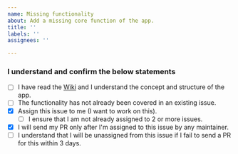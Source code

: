 ```yaml
---
name: Missing functionality
about: Add a missing core function of the app.
title: ''
labels: ''
assignees: ''

---
```


### I understand and confirm the below statements

- [ ] I have read the [Wiki](https://github.com/iiitv/club_calender/wiki) and I understand the concept and structure of the app.
- [ ] The functionality has not already been covered in an existing issue.
- [x] Assign this issue to me (I want to work on this).
	- [ ] I ensure that I am not already assigned to 2 or more issues.
- [x] I will send my PR only after I'm assigned to this issue by any maintainer.
- [ ] I understand that I will be unassigned from this issue if I fail to send a PR for this within 3 days.

<!-- It's not necessary for all for points to be checked, we will look upon what is required once you open an issue. -->
